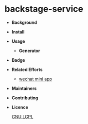 # backstage-service
- **Background**

  

- **Install**



- **Usage**
  - **Generator**

- **Badge**
- **Related Efforts** 
    - [wechat mini app](https://github.com/leekari5548/wechat-mini-app)
- **Maintainers**
- **Contributing**
- **Licence**

   [GNU LGPL](LICENSE)
